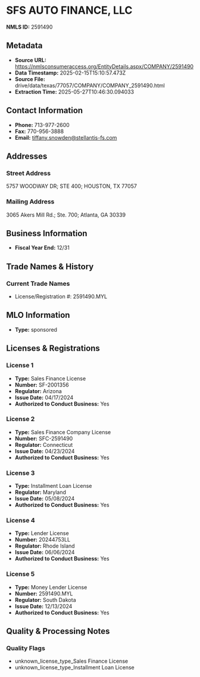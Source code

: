 # SFS AUTO FINANCE, LLC

**NMLS ID:** 2591490

## Metadata
- **Source URL:** https://nmlsconsumeraccess.org/EntityDetails.aspx/COMPANY/2591490
- **Data Timestamp:** 2025-02-15T15:10:57.473Z
- **Source File:** drive/data/texas/77057/COMPANY/COMPANY_2591490.html
- **Extraction Time:** 2025-05-27T10:46:30.094033

## Contact Information
- **Phone:** 713-977-2600
- **Fax:** 770-956-3888
- **Email:** tiffany.snowden@stellantis-fs.com

## Addresses
### Street Address
5757 WOODWAY DR; STE 400; HOUSTON, TX 77057

### Mailing Address
3065 Akers Mill Rd.; Ste. 700; Atlanta, GA 30339

## Business Information
- **Fiscal Year End:** 12/31

## Trade Names & History
### Current Trade Names
- License/Registration #: 2591490.MYL

## MLO Information
- **Type:** sponsored

## Licenses & Registrations

### License 1
- **Type:** Sales Finance License
- **Number:** SF-2001356
- **Regulator:** Arizona
- **Issue Date:** 04/17/2024
- **Authorized to Conduct Business:** Yes

### License 2
- **Type:** Sales Finance Company License
- **Number:** SFC-2591490
- **Regulator:** Connecticut
- **Issue Date:** 04/23/2024
- **Authorized to Conduct Business:** Yes

### License 3
- **Type:** Installment Loan License
- **Regulator:** Maryland
- **Issue Date:** 05/08/2024
- **Authorized to Conduct Business:** Yes

### License 4
- **Type:** Lender License
- **Number:** 20244753LL
- **Regulator:** Rhode Island
- **Issue Date:** 06/06/2024
- **Authorized to Conduct Business:** Yes

### License 5
- **Type:** Money Lender License
- **Number:** 2591490.MYL
- **Regulator:** South Dakota
- **Issue Date:** 12/13/2024
- **Authorized to Conduct Business:** Yes

## Quality & Processing Notes
### Quality Flags
- unknown_license_type_Sales Finance License
- unknown_license_type_Installment Loan License
